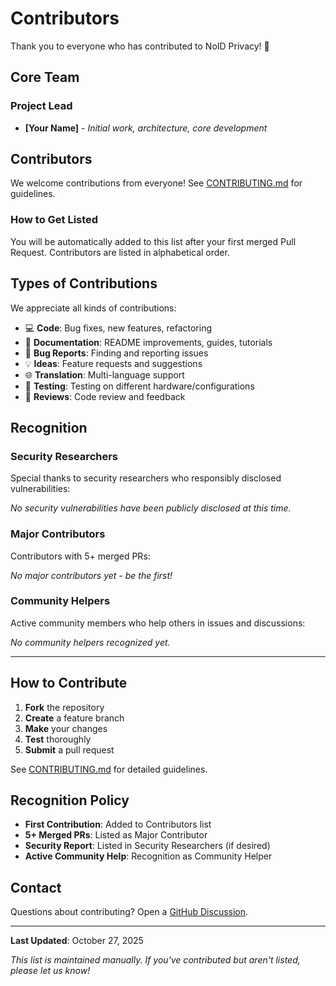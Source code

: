 # Contributors

Thank you to everyone who has contributed to NoID Privacy! 🎉

## Core Team

### Project Lead
- **[Your Name]** - *Initial work, architecture, core development*

## Contributors

<!-- This section will be automatically updated as contributors join -->

We welcome contributions from everyone! See [CONTRIBUTING.md](CONTRIBUTING.md) for guidelines.

### How to Get Listed

You will be automatically added to this list after your first merged Pull Request. Contributors are listed in alphabetical order.

## Types of Contributions

We appreciate all kinds of contributions:

- 💻 **Code**: Bug fixes, new features, refactoring
- 📖 **Documentation**: README improvements, guides, tutorials
- 🐛 **Bug Reports**: Finding and reporting issues
- 💡 **Ideas**: Feature requests and suggestions
- 🌐 **Translation**: Multi-language support
- 🧪 **Testing**: Testing on different hardware/configurations
- 📝 **Reviews**: Code review and feedback

## Recognition

### Security Researchers

Special thanks to security researchers who responsibly disclosed vulnerabilities:

<!-- This section will be updated as security issues are reported and fixed -->

*No security vulnerabilities have been publicly disclosed at this time.*

### Major Contributors

Contributors with 5+ merged PRs:

<!-- This section will be updated automatically -->

*No major contributors yet - be the first!*

### Community Helpers

Active community members who help others in issues and discussions:

<!-- This section will be updated based on community activity -->

*No community helpers recognized yet.*

---

## How to Contribute

1. **Fork** the repository
2. **Create** a feature branch
3. **Make** your changes
4. **Test** thoroughly
5. **Submit** a pull request

See [CONTRIBUTING.md](CONTRIBUTING.md) for detailed guidelines.

## Recognition Policy

- **First Contribution**: Added to Contributors list
- **5+ Merged PRs**: Listed as Major Contributor
- **Security Report**: Listed in Security Researchers (if desired)
- **Active Community Help**: Recognition as Community Helper

## Contact

Questions about contributing? Open a [GitHub Discussion](https://github.com/NexusOne23/noid-privacy/discussions).

---

**Last Updated**: October 27, 2025

*This list is maintained manually. If you've contributed but aren't listed, please let us know!*
